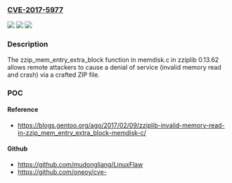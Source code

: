### [CVE-2017-5977](https://cve.mitre.org/cgi-bin/cvename.cgi?name=CVE-2017-5977)
![](https://img.shields.io/static/v1?label=Product&message=n%2Fa&color=blue)
![](https://img.shields.io/static/v1?label=Version&message=n%2Fa&color=blue)
![](https://img.shields.io/static/v1?label=Vulnerability&message=n%2Fa&color=brighgreen)

### Description

The zzip_mem_entry_extra_block function in memdisk.c in zziplib 0.13.62 allows remote attackers to cause a denial of service (invalid memory read and crash) via a crafted ZIP file.

### POC

#### Reference
- https://blogs.gentoo.org/ago/2017/02/09/zziplib-invalid-memory-read-in-zzip_mem_entry_extra_block-memdisk-c/

#### Github
- https://github.com/mudongliang/LinuxFlaw
- https://github.com/oneoy/cve-

